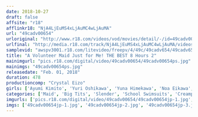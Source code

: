 ```yaml
---
date: 2018-10-27
draft: false
affsite: "r18"
afflinkr18: "NjA4LjEuMS4xLjAuMC4wLjAuMA"
url: "49cadv00654"
urloriginal: "http://www.r18.com/videos/vod/movies/detail/-/id=49cadv00654"
urlfinal: "http://media.r18.com/track/NjA4LjEuMS4xLjAuMC4wLjAuMA/videos/vod/movies/detail/-/id=49cadv00654"
samplevid: "awspv3001.r18.com/litevideo/freepv/4/49c/49cadv654/49cadv654_dmb_w.mp4"
title: "A Volunteer Maid Just for Me! THE BEST 8 Hours 2"
mainimgurl: "pics.r18.com/digital/video/49cadv00654/49cadv00654ps.jpg"
mainimgs: "49cadv00654ps.jpg"
releasedate: "Feb. 01, 2018"
duration: 478
productioncomp: "Crystal Eizo"
girls: ['Ayumi Kimito', 'Yuri Oshikawa', 'Yuna Himekawa', 'Noa Eikawa', 'Misato Nonomiya', 'Rumi Haruno', 'Rika Goto', 'Sakura Kirishima']
categories: ['Maid', 'Big Tits', 'Slender', 'School Swimsuits', 'Creampie', 'Facial', 'Gonzo', 'Compilation', 'Over 4 Hours', 'Hi-Def']
imgurls: ['pics.r18.com/digital/video/49cadv00654/49cadv00654jp-1.jpg', 'pics.r18.com/digital/video/49cadv00654/49cadv00654jp-2.jpg', 'pics.r18.com/digital/video/49cadv00654/49cadv00654jp-3.jpg', 'pics.r18.com/digital/video/49cadv00654/49cadv00654jp-4.jpg', 'pics.r18.com/digital/video/49cadv00654/49cadv00654jp-5.jpg', 'pics.r18.com/digital/video/49cadv00654/49cadv00654jp-6.jpg', 'pics.r18.com/digital/video/49cadv00654/49cadv00654jp-7.jpg', 'pics.r18.com/digital/video/49cadv00654/49cadv00654jp-8.jpg', 'pics.r18.com/digital/video/49cadv00654/49cadv00654jp-9.jpg', 'pics.r18.com/digital/video/49cadv00654/49cadv00654jp-10.jpg', 'pics.r18.com/digital/video/49cadv00654/49cadv00654jp-11.jpg', 'pics.r18.com/digital/video/49cadv00654/49cadv00654jp-12.jpg', 'pics.r18.com/digital/video/49cadv00654/49cadv00654jp-13.jpg', 'pics.r18.com/digital/video/49cadv00654/49cadv00654jp-14.jpg', 'pics.r18.com/digital/video/49cadv00654/49cadv00654jp-15.jpg', 'pics.r18.com/digital/video/49cadv00654/49cadv00654jp-16.jpg', 'pics.r18.com/digital/video/49cadv00654/49cadv00654jp-17.jpg', 'pics.r18.com/digital/video/49cadv00654/49cadv00654jp-18.jpg', 'pics.r18.com/digital/video/49cadv00654/49cadv00654jp-19.jpg', 'pics.r18.com/digital/video/49cadv00654/49cadv00654jp-20.jpg']
imgs: ['49cadv00654jp-1.jpg', '49cadv00654jp-2.jpg', '49cadv00654jp-3.jpg', '49cadv00654jp-4.jpg', '49cadv00654jp-5.jpg', '49cadv00654jp-6.jpg', '49cadv00654jp-7.jpg', '49cadv00654jp-8.jpg', '49cadv00654jp-9.jpg', '49cadv00654jp-10.jpg', '49cadv00654jp-11.jpg', '49cadv00654jp-12.jpg', '49cadv00654jp-13.jpg', '49cadv00654jp-14.jpg', '49cadv00654jp-15.jpg', '49cadv00654jp-16.jpg', '49cadv00654jp-17.jpg', '49cadv00654jp-18.jpg', '49cadv00654jp-19.jpg', '49cadv00654jp-20.jpg']
---
```

